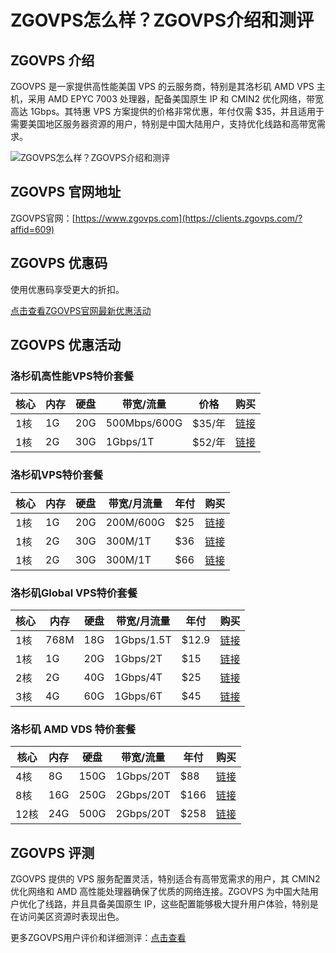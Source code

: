 # ZGOVPS怎么样？ZGOVPS介绍和测评

## ZGOVPS 介绍
ZGOVPS 是一家提供高性能美国 VPS 的云服务商，特别是其洛杉矶 AMD VPS 主机，采用 AMD EPYC 7003 处理器，配备美国原生 IP 和 CMIN2 优化网络，带宽高达 1Gbps。其特惠 VPS 方案提供的价格非常优惠，年付仅需 $35，并且适用于需要美国地区服务器资源的用户，特别是中国大陆用户，支持优化线路和高带宽需求。

![ZGOVPS怎么样？ZGOVPS介绍和测评](https://github.com/user-attachments/assets/1cd099d7-1243-47b0-ae90-cd98aaa628b4)

## ZGOVPS 官网地址
ZGOVPS官网：[https://www.zgovps.com](https://clients.zgovps.com/?affid=609)

## ZGOVPS 优惠码
使用优惠码享受更大的折扣。  

[点击查看ZGOVPS官网最新优惠活动](https://clients.zgovps.com/?affid=609)

## ZGOVPS 优惠活动

### 洛杉矶高性能VPS特价套餐

| 核心 | 内存 | 硬盘 | 带宽/流量 | 价格 | 购买 |
| ---- | ---- | ---- | --------- | ---- | ---- |
| 1核  | 1G   | 20G  | 500Mbps/600G | $35/年 | [链接](https://clients.zgovps.com/?cmd=cart&action=add&affid=609&id=114) |
| 1核  | 2G   | 30G  | 1Gbps/1T    | $52/年 | [链接](https://clients.zgovps.com/?cmd=cart&action=add&affid=609&id=115) |

### 洛杉矶VPS特价套餐

| 核心 | 内存 | 硬盘 | 带宽/月流量 | 年付 | 购买 |
| ---- | ---- | ---- | ----------- | ---- | ---- |
| 1核  | 1G   | 20G  | 200M/600G   | $25  | [链接](https://clients.zgovps.com/?cmd=cart&action=add&affid=609&id=65) |
| 1核  | 2G   | 30G  | 300M/1T     | $36  | [链接](https://clients.zgovps.com/?cmd=cart&action=add&affid=609&id=66) |
| 1核  | 2G   | 30G  | 300M/1T     | $66  | [链接](https://clients.zgovps.com/?cmd=cart&action=add&affid=609&id=67) |

### 洛杉矶Global VPS特价套餐

| 核心 | 内存 | 硬盘 | 带宽/月流量 | 年付  | 购买 |
| ---- | ---- | ---- | ----------- | ----- | ---- |
| 1核  | 768M | 18G  | 1Gbps/1.5T  | $12.9 | [链接](https://clients.zgovps.com/?cmd=cart&action=add&affid=609&id=100) |
| 1核  | 1G   | 20G  | 1Gbps/2T    | $15   | [链接](https://clients.zgovps.com/?cmd=cart&action=add&affid=609&id=93) |
| 2核  | 2G   | 40G  | 1Gbps/4T    | $25   | [链接](https://clients.zgovps.com/?cmd=cart&action=add&affid=609&id=94) |
| 3核  | 4G   | 60G  | 1Gbps/6T    | $45   | [链接](https://clients.zgovps.com/?cmd=cart&action=add&affid=609&id=95) |

### 洛杉矶 AMD VDS 特价套餐

| 核心 | 内存 | 硬盘  | 带宽/流量 | 年付 | 购买 |
| ---- | ---- | ----- | --------- | ---- | ---- |
| 4核  | 8G   | 150G  | 1Gbps/20T | $88  | [链接](https://clients.zgovps.com/?cmd=cart&action=add&affid=609&id=106) |
| 8核  | 16G  | 250G  | 2Gbps/20T | $166 | [链接](https://clients.zgovps.com/?cmd=cart&action=add&affid=609&id=107) |
| 12核 | 24G  | 500G  | 2Gbps/20T | $258 | [链接](https://clients.zgovps.com/?cmd=cart&action=add&affid=609&id=108) |

## ZGOVPS 评测
ZGOVPS 提供的 VPS 服务配置灵活，特别适合有高带宽需求的用户，其 CMIN2 优化网络和 AMD 高性能处理器确保了优质的网络连接。ZGOVPS 为中国大陆用户优化了线路，并且具备美国原生 IP，这些配置能够极大提升用户体验，特别是在访问美区资源时表现出色。

更多ZGOVPS用户评价和详细测评：[点击查看](https://clients.zgovps.com/?affid=609)
